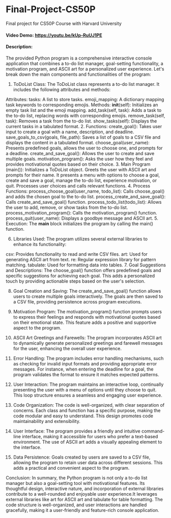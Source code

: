 # Final-Project-CS50P
Final project for CS50P Course with Harvard University

#### Video Demo: https://youtu.be/kUp-RuUJ1PE
#### Description:
The provided Python program is a comprehensive interactive console application that combines a to-do list manager, goal-setting functionality, a motivation program, and ASCII art for a personalized user experience. Let's break down the main components and functionalities of the program:

1. ToDoList Class:
The ToDoList class represents a to-do list manager. It includes the following attributes and methods:

Attributes:
tasks: A list to store tasks.
emoji_mapping: A dictionary mapping task keywords to corresponding emojis.
Methods:
__init__(self): Initializes an empty task list and the emoji mapping.
add_task(self, task): Adds a task to the to-do list, replacing words with corresponding emojis.
remove_task(self, task): Removes a task from the to-do list.
show_tasks(self): Displays the current tasks in a tabulated format.
2. Functions:
create_goal(): Takes user input to create a goal with a name, description, and deadline.
save_goals_to_csv(goals, file_path): Saves a list of goals to a CSV file and displays the content in a tabulated format.
choose_goal(user_name): Presents predefined goals, allows the user to choose one, and prompts for a deadline.
create_and_save_goal(): Allows the user to create and save multiple goals.
motivation_program(): Asks the user how they feel and provides motivational quotes based on their choice.
3. Main Program (main()):
Initializes a ToDoList object.
Greets the user with ASCII art and prompts for their name.
It presents a menu with options to choose a goal, create and save a goal, manage the to-do list, experience motivation, or quit.
Processes user choices and calls relevant functions.
4. Process Functions:
process_choose_goal(user_name, todo_list): Calls choose_goal() and adds the chosen goal to the to-do list.
process_create_and_save_goal(): Calls create_and_save_goal() function.
process_todo_list(todo_list): Allows the user to add, remove, or show tasks from the to-do list.
process_motivation_program(): Calls the motivation_program() function.
process_quit(user_name): Displays a goodbye message and ASCII art.
5. Execution:
The __main__ block initializes the program by calling the main() function.

6. Libraries Used:
The program utilizes several external libraries to enhance its functionality:

csv: Provides functionality to read and write CSV files.
art: Used for generating ASCII art from text.
re: Regular expression library for pattern matching.
tabulate: Used for formatting data into tables.
7. Goal Suggestions and Descriptions:
The choose_goal() function offers predefined goals and specific suggestions for achieving each goal. This adds a personalized touch by providing actionable steps based on the user's selection.

8. Goal Creation and Saving:
The create_and_save_goal() function allows users to create multiple goals interactively. The goals are then saved to a CSV file, providing persistence across program executions.

9. Motivation Program:
The motivation_program() function prompts users to express their feelings and responds with motivational quotes based on their emotional state. This feature adds a positive and supportive aspect to the program.

10. ASCII Art Greetings and Farewells:
The program incorporates ASCII art to dynamically generate personalized greetings and farewell messages for the user, enhancing the overall user experience.

11. Error Handling:
The program includes error handling mechanisms, such as checking for invalid input formats and providing appropriate error messages. For instance, when entering the deadline for a goal, the program validates the format to ensure it matches expected patterns.

12. User Interaction:
The program maintains an interactive loop, continually presenting the user with a menu of options until they choose to quit. This loop structure ensures a seamless and engaging user experience.

13. Code Organization:
The code is well-organized, with clear separation of concerns. Each class and function has a specific purpose, making the code modular and easy to understand. This design promotes code maintainability and extensibility.

14. User Interface:
The program provides a friendly and intuitive command-line interface, making it accessible for users who prefer a text-based environment. The use of ASCII art adds a visually appealing element to the interface.

15. Data Persistence:
Goals created by users are saved to a CSV file, allowing the program to retain user data across different sessions. This adds a practical and convenient aspect to the program.

Conclusion:
In summary, the Python program is not only a to-do list manager but also a goal-setting tool with motivational features. Its thoughtful design, interactive nature, and incorporation of external libraries contribute to a well-rounded and enjoyable user experience.It leverages external libraries like art for ASCII art and tabulate for table formatting. The code structure is well-organized, and user interactions are handled gracefully, making it a user-friendly and feature-rich console application.
